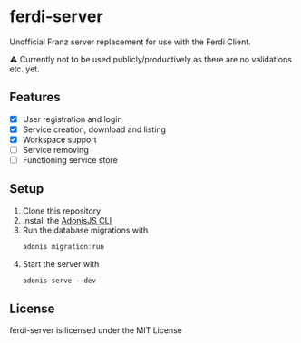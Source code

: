# ferdi-server
Unofficial Franz server replacement for use with the Ferdi Client.

⚠️ Currently not to be used publicly/productively as there are no validations etc. yet.

## Features
- [x] User registration and login
- [x] Service creation, download and listing
- [x] Workspace support
- [ ] Service removing
- [ ] Functioning service store

## Setup
1. Clone this repository
2. Install the [AdonisJS CLI](https://adonisjs.com/)
3. Run the database migrations with
    ```js
    adonis migration:run
    ```
4. Start the server with
    ```js
    adonis serve --dev
    ```

## License
ferdi-server is licensed under the MIT License
